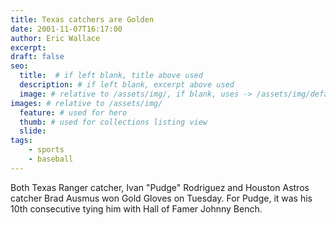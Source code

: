```yaml
---
title: Texas catchers are Golden
date: 2001-11-07T16:17:00
author: Eric Wallace
excerpt:
draft: false
seo:
  title:  # if left blank, title above used
  description: # if left blank, excerpt above used
  image: # relative to /assets/img/, if blank, uses -> /assets/img/default.png
images: # relative to /assets/img/
  feature: # used for hero
  thumb: # used for collections listing view
  slide:
tags:
    - sports
    - baseball
---
```


Both Texas Ranger catcher, Ivan "Pudge" Rodriguez and Houston Astros catcher Brad Ausmus won Gold Gloves on Tuesday. For Pudge, it was his 10th consecutive tying him with Hall of Famer Johnny Bench.

